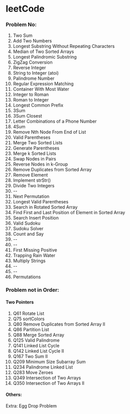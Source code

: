 # leetCode
### Problem No:
1. Two Sum
2. Add Two Numbers
3. Longest Substring Without Repeating Characters
4. Median of Two Sorted Arrays
5. Longest Palindromic Substring
6. ZigZag Conversion
7. Reverse Integer
8. String to Integer (atoi)
9. Palindrome Number
10. Regular Expression Matching
11. Container With Most Water
12. Integer to Roman
13. Roman to Integer
14. Longest Common Prefix
15. 3Sum
16. 3Sum Closest
17. Letter Combinations of a Phone Number
18. 4Sum
19. Remove Nth Node From End of List
20. Valid Parentheses
21. Merge Two Sorted Lists
22. Generate Parentheses
23. Merge k Sorted Lists
24. Swap Nodes in Pairs
25. Reverse Nodes in k-Group
26. Remove Duplicates from Sorted Array
27. Remove Element
28. Implement strStr()
29. Divide Two Integers
30. --
31. Next Permutation
32. Longest Valid Parentheses
33. Search in Rotated Sorted Array
34. Find First and Last Position of Element in Sorted Array
35. Search Insert Position
36. Valid Sudoku
37. Sudoku Solver
38. Count and Say
39. --
40. --
41. First Missing Positive
42. Trapping Rain Water
43. Multiply Strings
44. --
45. --
46. Permutations

### Problem not in Order:
#### Two Pointers
1. Q61 Rotate List
2. Q75 sortColors
3. Q80 Remove Duplicates from Sorted Array II
4. Q86 Partition List
5. Q88 Merge Sorted Array
6. Q125 Valid Palindrome
7. Q141 Linked List Cycle
8. Q142 Linked List Cycle II
9. Q167 Two Sum II
10. Q209 Minimum Size Subarray Sum
11. Q234 Palindrome Linked List
12. Q283 Move Zeroes
13. Q349 Intersection of Two Arrays
14. Q350 Intersection of Two Arrays II


#### Others:
Extra: Egg Drop Problem
